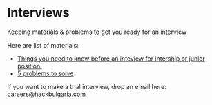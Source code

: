 # Interviews

Keeping materials &amp; problems to get you ready for an interview

Here are list of materials:

* [Things you need to know before an inteview for intership or junior position.](things_you_need_to_know.md)
* [5 problems to solve](Interview-Days-08-07-2015)

If you want to make a trial interview, drop an email here: <careers@hackbulgaria.com>

